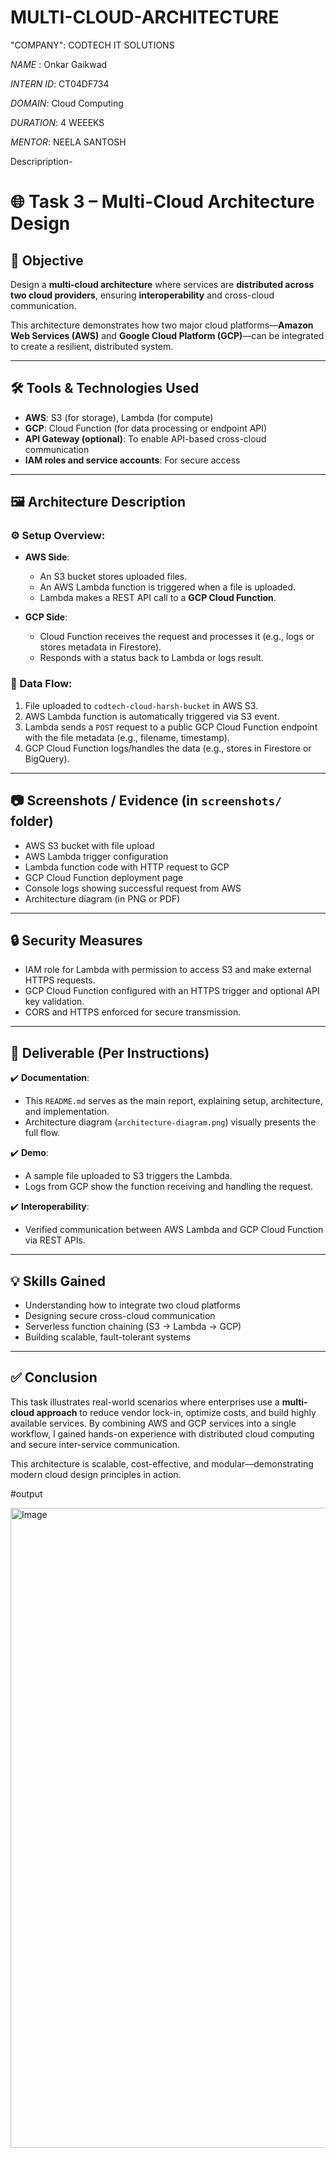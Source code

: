 # MULTI-CLOUD-ARCHITECTURE

"COMPANY": CODTECH IT SOLUTIONS

*NAME* : Onkar Gaikwad

*INTERN ID*: CT04DF734

*DOMAIN*: Cloud Computing

*DURATION*: 4 WEEEKS

*MENTOR*: NEELA SANTOSH

Descripription-

# 🌐 Task 3 – Multi-Cloud Architecture Design

## 📌 Objective

Design a **multi-cloud architecture** where services are **distributed across two cloud providers**, ensuring **interoperability** and cross-cloud communication.

This architecture demonstrates how two major cloud platforms—**Amazon Web Services (AWS)** and **Google Cloud Platform (GCP)**—can be integrated to create a resilient, distributed system.

---

## 🛠️ Tools & Technologies Used

- **AWS**: S3 (for storage), Lambda (for compute)
- **GCP**: Cloud Function (for data processing or endpoint API)
- **API Gateway (optional)**: To enable API-based cross-cloud communication
- **IAM roles and service accounts**: For secure access

---

## 🖼️ Architecture Description

### ⚙️ Setup Overview:

- **AWS Side**:
  - An S3 bucket stores uploaded files.
  - An AWS Lambda function is triggered when a file is uploaded.
  - Lambda makes a REST API call to a **GCP Cloud Function**.

- **GCP Side**:
  - Cloud Function receives the request and processes it (e.g., logs or stores metadata in Firestore).
  - Responds with a status back to Lambda or logs result.

### 📡 Data Flow:

1. File uploaded to `codtech-cloud-harsh-bucket` in AWS S3.
2. AWS Lambda function is automatically triggered via S3 event.
3. Lambda sends a `POST` request to a public GCP Cloud Function endpoint with the file metadata (e.g., filename, timestamp).
4. GCP Cloud Function logs/handles the data (e.g., stores in Firestore or BigQuery).

---

## 📷 Screenshots / Evidence (in `screenshots/` folder)

- AWS S3 bucket with file upload
- AWS Lambda trigger configuration
- Lambda function code with HTTP request to GCP
- GCP Cloud Function deployment page
- Console logs showing successful request from AWS
- Architecture diagram (in PNG or PDF)

---

## 🔒 Security Measures

- IAM role for Lambda with permission to access S3 and make external HTTPS requests.
- GCP Cloud Function configured with an HTTPS trigger and optional API key validation.
- CORS and HTTPS enforced for secure transmission.

---

## 📎 Deliverable (Per Instructions)

✔️ **Documentation**:
- This `README.md` serves as the main report, explaining setup, architecture, and implementation.
- Architecture diagram (`architecture-diagram.png`) visually presents the full flow.

✔️ **Demo**:
- A sample file uploaded to S3 triggers the Lambda.
- Logs from GCP show the function receiving and handling the request.

✔️ **Interoperability**:
- Verified communication between AWS Lambda and GCP Cloud Function via REST APIs.

---

## 💡 Skills Gained

- Understanding how to integrate two cloud platforms
- Designing secure cross-cloud communication
- Serverless function chaining (S3 → Lambda → GCP)
- Building scalable, fault-tolerant systems

---

## ✅ Conclusion

This task illustrates real-world scenarios where enterprises use a **multi-cloud approach** to reduce vendor lock-in, optimize costs, and build highly available services. By combining AWS and GCP services into a single workflow, I gained hands-on experience with distributed cloud computing and secure inter-service communication.

This architecture is scalable, cost-effective, and modular—demonstrating modern cloud design principles in action.

#output

<img width="1536" height="1024" alt="Image" src="https://github.com/user-attachments/assets/cf92898e-d56a-483d-9dc5-dd0bb82a5498" />
